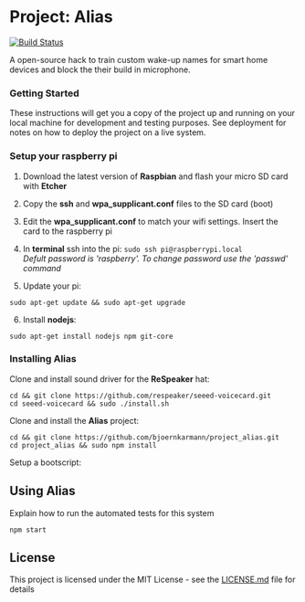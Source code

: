 # Project: Alias

[![Build Status](https://travis-ci.org/bjoernkarmann/project_alias.svg?branch=master)](https://travis-ci.org/bjoernkarmann/project_alias)

A open-source hack to train custom wake-up names for smart home devices and block the their build in microphone. 

### Getting Started

These instructions will get you a copy of the project up and running on your local machine for development and testing purposes. See deployment for notes on how to deploy the project on a live system.

### Setup your raspberry pi

1. Download the latest version of **Raspbian** and flash your micro SD card with **Etcher**

2. Copy the **ssh** and **wpa_supplicant.conf** files to the SD card (boot) 

3. Edit the **wpa_supplicant.conf** to match your wifi settings. Insert the card to the raspberry pi

4. In **terminal** ssh into the pi: ```sudo ssh pi@raspberrypi.local```<br>*Defult password is 'raspberry'. To change password use the 'passwd' command*

5. Update your pi: 
```
sudo apt-get update && sudo apt-get upgrade
```
6. Install **nodejs**: 
```
sudo apt-get install nodejs npm git-core
```



### Installing Alias

Clone and install sound driver for the **ReSpeaker** hat:

```
cd && git clone https://github.com/respeaker/seeed-voicecard.git
cd seeed-voicecard && sudo ./install.sh
```

Clone and install the **Alias** project: 

```
cd && git clone https://github.com/bjoernkarmann/project_alias.git
cd project_alias && sudo npm install
```
Setup a bootscript: 

## Using Alias

Explain how to run the automated tests for this system


```
npm start
```


## License

This project is licensed under the MIT License - see the [LICENSE.md](LICENSE.md) file for details

